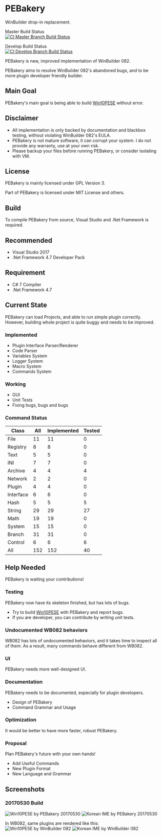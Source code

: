 # PEBakery

WinBuilder drop-in replacement.

Master Build Status  
[![CI Master Branch Build Status](https://ci.appveyor.com/api/projects/status/j3p0v26j7nky0bvu/branch/master?svg=true)](https://ci.appveyor.com/project/ied206/pebakery/branch/master)

Develop Build Status  
[![CI Develop Branch Build Status](https://ci.appveyor.com/api/projects/status/j3p0v26j7nky0bvu/branch/develop?svg=true)](https://ci.appveyor.com/project/ied206/pebakery/branch/develop)
 
PEBakery is new, improved implementation of WinBuilder 082.

PEBakery aims to resolve WinBuilder 082's abandoned bugs, and to be more plugin developer friendly builder.

## Main Goal

PEBakery's main goal is being able to build [Win10PESE](http://win10se.cwcodes.net/) without error.

## Disclaimer

- All implementation is only backed by documentation and blackbox testing, without violating WinBuilder 082's EULA.
- PEBakery is not mature software, it can corrupt your system. I do not provide any warranty, use at your own risk.
- Please backup your files before running PEBakery, or consider isolating with VM.

## License

PEBakery is mainly licensed under GPL Version 3.

Part of PEBakery is licensed under MIT License and others.

## Build

To compile PEBakery from source, Visual Studio and .Net Framework is required.

## Recommended

- Visual Studio 2017
- .Net Framework 4.7 Developer Pack

## Requirement

- C# 7 Compiler
- .Net Framework 4.7

## Current State

PEBakery can load Projects, and able to run simple plugin correctly.  
However, building whole project is quite buggy and needs to be improved.

### Implemented

- Plugin Interface Parser/Renderer
- Code Parser
- Variables System
- Logger System
- Macro System
- Commands System

### Working

- GUI
- Unit Tests
- Fixing bugs, bugs and bugs

### Command Status

|   Class   | All | Implemented | Tested |
|-----------|-----|-------------|--------|
| File      | 11  | 11          | 0      |
| Registry  | 8   | 8           | 0      |
| Text      | 5   | 5           | 0      |
| INI       | 7   | 7           | 0      |
| Archive   | 4   | 4           | 4      |
| Network   | 2   | 2           | 0      |
| Plugin    | 4   | 4           | 0      |
| Interface | 6   | 6           | 0      |
| Hash      | 5   | 5           | 5      |
| String    | 29  | 29          | 27     |
| Math      | 19  | 19          | 0      |
| System    | 15  | 15          | 0      |
| Branch    | 31  | 31          | 0      |
| Control   | 6   | 6           | 6      |
| All       | 152 | 152         | 40     |

## Help Needed

PEBakery is waiting your contributions!

### Testing

PEBakery now have its skeleton finished, but has lots of bugs.

- Try to build [Win10PESE](http://win10se.cwcodes.net/) with PEBakery and report bugs.
- If you are developer, you can contribute by writing unit tests.

### Undocumented WB082 behaviors

WB082 has lots of undocumented behaviors, and it takes time to inspect all of them. As a result, many commands behave different from WB082.

### UI

PEBakery needs more well-designed UI.

### Documentation

PEBakery needs to be documented, especially for plugin developers.

- Design of PEBakery
- Command Grammar and Usage

### Optimization

It would be better to have more faster, robust PEBakery.

### Proposal

Plan PEBakery's future with your own hands!

- Add Useful Commands
- New Plugin Format
- New Language and Grammar

## Screenshots

### 20170530 Build

![Win10PESE by PEBakery 20170530](https://raw.githubusercontent.com/ied206/PEBakery/master/Image/PEBakery.png)
![Korean IME by PEBakery 20170530](https://raw.githubusercontent.com/ied206/PEBakery/master/Image/PEBakery-Korean_IME.png)

In WB082, same plugins are rendered like this:  
![Win10PESE by WinBuilder 082](https://raw.githubusercontent.com/ied206/PEBakery/master/Image/WB082.png)
![Korean IME by WinBuilder 082](https://raw.githubusercontent.com/ied206/PEBakery/master/Image/WB082-Korean_IME.png)
